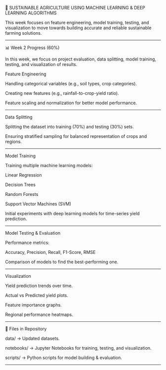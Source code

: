 🌱 SUSTAINABLE AGRICULTURE USING MACHINE LEARNING & DEEP LEARNING ALGORITHMS

This week focuses on feature engineering, model training, testing, and visualization to move towards building accurate and reliable sustainable farming solutions.


---

📊 Week 2 Progress (60%)

In this week, we focus on project evaluation, data splitting, model training, testing, and visualization of results.

Feature Engineering

Handling categorical variables (e.g., soil types, crop categories).

Creating new features (e.g., rainfall-to-crop-yield ratio).

Feature scaling and normalization for better model performance.



---

Data Splitting

Splitting the dataset into training (70%) and testing (30%) sets.

Ensuring stratified sampling for balanced representation of crops and regions.



---

Model Training

Training multiple machine learning models:

Linear Regression

Decision Trees

Random Forests

Support Vector Machines (SVM)


Initial experiments with deep learning models for time-series yield prediction.



---

Model Testing & Evaluation

Performance metrics:

Accuracy, Precision, Recall, F1-Score, RMSE


Comparison of models to find the best-performing one.



---

Visualization

Yield prediction trends over time.

Actual vs Predicted yield plots.

Feature importance graphs.

Regional performance heatmaps.



---

📂 Files in Repository

data/ → Updated datasets.

notebooks/ → Jupyter Notebooks for training, testing, and visualization.

scripts/ → Python scripts for model building & evaluation.



---